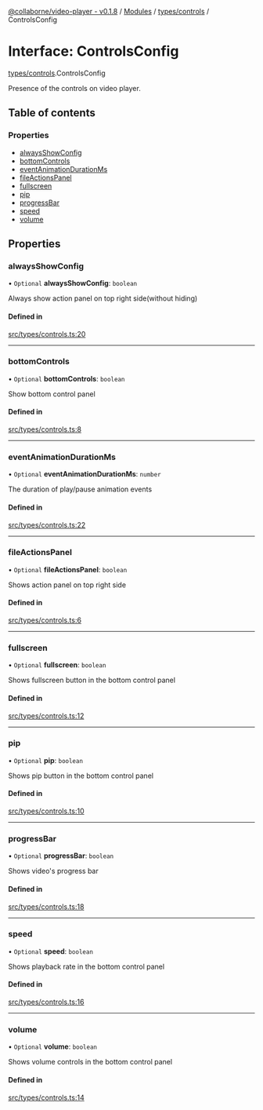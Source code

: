 [@collaborne/video-player - v0.1.8](/docs/../README.md) / [Modules](/docs/modules.md) / [types/controls](/docs/modules/types_controls.md) / ControlsConfig

# Interface: ControlsConfig

[types/controls](/docs/modules/types_controls.md).ControlsConfig

Presence of the controls on video player.

## Table of contents

### Properties

- [alwaysShowConfig](/docs/interfaces/types_controls.ControlsConfig.md#alwaysshowconfig)
- [bottomControls](/docs/interfaces/types_controls.ControlsConfig.md#bottomcontrols)
- [eventAnimationDurationMs](/docs/interfaces/types_controls.ControlsConfig.md#eventanimationdurationms)
- [fileActionsPanel](/docs/interfaces/types_controls.ControlsConfig.md#fileactionspanel)
- [fullscreen](/docs/interfaces/types_controls.ControlsConfig.md#fullscreen)
- [pip](/docs/interfaces/types_controls.ControlsConfig.md#pip)
- [progressBar](/docs/interfaces/types_controls.ControlsConfig.md#progressbar)
- [speed](/docs/interfaces/types_controls.ControlsConfig.md#speed)
- [volume](/docs/interfaces/types_controls.ControlsConfig.md#volume)

## Properties

### alwaysShowConfig

• `Optional` **alwaysShowConfig**: `boolean`

Always show action panel on top right side(without hiding)

#### Defined in

[src/types/controls.ts:20](https://github.com/Collaborne/video-player/blob/5338fe4/src/types/controls.ts#L20)

___

### bottomControls

• `Optional` **bottomControls**: `boolean`

Show bottom control panel

#### Defined in

[src/types/controls.ts:8](https://github.com/Collaborne/video-player/blob/5338fe4/src/types/controls.ts#L8)

___

### eventAnimationDurationMs

• `Optional` **eventAnimationDurationMs**: `number`

The duration of play/pause animation events

#### Defined in

[src/types/controls.ts:22](https://github.com/Collaborne/video-player/blob/5338fe4/src/types/controls.ts#L22)

___

### fileActionsPanel

• `Optional` **fileActionsPanel**: `boolean`

Shows action panel on top right side

#### Defined in

[src/types/controls.ts:6](https://github.com/Collaborne/video-player/blob/5338fe4/src/types/controls.ts#L6)

___

### fullscreen

• `Optional` **fullscreen**: `boolean`

Shows fullscreen button in the bottom control panel

#### Defined in

[src/types/controls.ts:12](https://github.com/Collaborne/video-player/blob/5338fe4/src/types/controls.ts#L12)

___

### pip

• `Optional` **pip**: `boolean`

Shows pip button in the bottom control panel

#### Defined in

[src/types/controls.ts:10](https://github.com/Collaborne/video-player/blob/5338fe4/src/types/controls.ts#L10)

___

### progressBar

• `Optional` **progressBar**: `boolean`

Shows video's progress bar

#### Defined in

[src/types/controls.ts:18](https://github.com/Collaborne/video-player/blob/5338fe4/src/types/controls.ts#L18)

___

### speed

• `Optional` **speed**: `boolean`

Shows playback rate in the bottom control panel

#### Defined in

[src/types/controls.ts:16](https://github.com/Collaborne/video-player/blob/5338fe4/src/types/controls.ts#L16)

___

### volume

• `Optional` **volume**: `boolean`

Shows volume controls in the bottom control panel

#### Defined in

[src/types/controls.ts:14](https://github.com/Collaborne/video-player/blob/5338fe4/src/types/controls.ts#L14)
